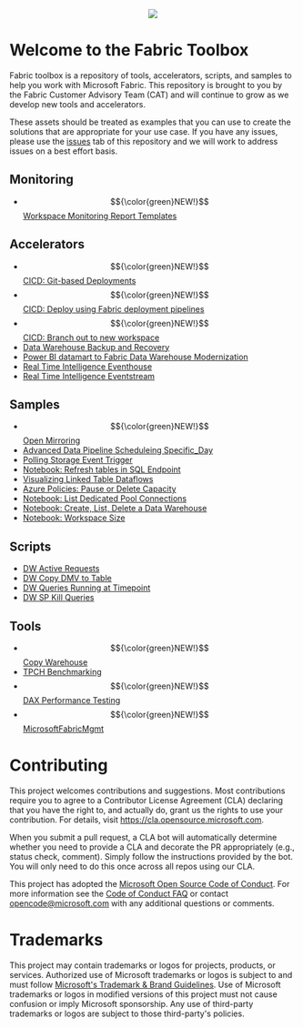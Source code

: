 <p align="center">
  <img src="./media/Fabric.svg" />
</p>

# Welcome to the Fabric Toolbox

Fabric toolbox is a repository of tools, accelerators, scripts, and samples to help you work with Microsoft Fabric. This repository is brought to you by the Fabric Customer Advisory Team (CAT) and will continue to grow as we develop new tools and accelerators.  

These assets should be treated as examples that you can use to create the solutions that are appropriate for your use case. If you have any issues, please use the [issues](https://github.com/microsoft/fabric-toolbox/issues) tab of this repository and we will work to address issues on a best effort basis. 

## Monitoring
- $${\color{green}NEW!}$$ [Workspace Monitoring Report Templates](./monitoring/workspace-monitoring-dashboards)

## Accelerators
- $${\color{green}NEW!}$$ [CICD: Git-based Deployments](./accelerators/CICD/Git-base-deployments)
- $${\color{green}NEW!}$$ [CICD: Deploy using Fabric deployment pipelines](./accelerators/CICD/Deploy-using-Fabric-deployment-pipelines)
- $${\color{green}NEW!}$$ [CICD: Branch out to new workspace](./accelerators/CICD/Branch-out-to-new-workspace)
- [Data Warehouse Backup and Recovery](./accelerators/data-warehouse-backup-and-recovery)
- [Power BI datamart to Fabric Data Warehouse Modernization](./accelerators/power-bi-to-fabric-data-warehouse-modernization)
- [Real Time Intelligence Eventhouse](./accelerators/real-time-intelligence_eventhouse)
- [Real Time Intelligence Eventstream](./accelerators/real-time-intelligence_eventstream)

## Samples
- $${\color{green}NEW!}$$ [Open Mirroring](./samples/open-mirroring)
- [Advanced Data Pipeline Scheduleing Specific_Day](./samples/Advanced_Data_Pipeline_Scheduleing_Specific_Day)
- [Polling Storage Event Trigger](./samples/polling-storage-even-trigger)
- [Notebook: Refresh tables in SQL Endpoint](./samples/notebook-refresh-tables-in-sql-endpoint)
- [Visualizing Linked Table Dataflows](./samples/visualizing-linked-table-dataflows)
- [Azure Policies: Pause or Delete Capacity](./samples/azure-policy)
- [Notebook: List Dedicated Pool Connections](./samples/notebook-list-dedicated-pool-connections)
- [Notebook: Create, List, Delete a Data Warehouse](./samples/notebook-create-list-delete-warehouse)
- [Notebook: Workspace Size](./samples/notebook-workspace-size)

## Scripts
- [DW Active Requests](./scripts/dw-active-requests)
- [DW Copy DMV to Table](./scripts/dw-copy-dmv-to-table)
- [DW Queries Running at Timepoint](./scripts/dw-queries-running-at-timepoint)
- [DW SP Kill Queries](./scripts/dw-sp-kill-queries)

## Tools
- $${\color{green}NEW!}$$ [Copy Warehouse](./tools/copy-warehouse)
- [TPCH Benchmarking](./tools/tpch-benchmarking)
- $${\color{green}NEW!}$$ [DAX Performance Testing](./tools/DAXPerformanceTesting)
- $${\color{green}NEW!}$$ [MicrosoftFabricMgmt](./tools/MicrosoftFabricMgmt)


# Contributing

This project welcomes contributions and suggestions.  Most contributions require you to agree to a
Contributor License Agreement (CLA) declaring that you have the right to, and actually do, grant us
the rights to use your contribution. For details, visit https://cla.opensource.microsoft.com.

When you submit a pull request, a CLA bot will automatically determine whether you need to provide
a CLA and decorate the PR appropriately (e.g., status check, comment). Simply follow the instructions
provided by the bot. You will only need to do this once across all repos using our CLA.

This project has adopted the [Microsoft Open Source Code of Conduct](https://opensource.microsoft.com/codeofconduct/).
For more information see the [Code of Conduct FAQ](https://opensource.microsoft.com/codeofconduct/faq/) or
contact [opencode@microsoft.com](mailto:opencode@microsoft.com) with any additional questions or comments.

# Trademarks

This project may contain trademarks or logos for projects, products, or services. Authorized use of Microsoft 
trademarks or logos is subject to and must follow 
[Microsoft's Trademark & Brand Guidelines](https://www.microsoft.com/en-us/legal/intellectualproperty/trademarks/usage/general).
Use of Microsoft trademarks or logos in modified versions of this project must not cause confusion or imply Microsoft sponsorship.
Any use of third-party trademarks or logos are subject to those third-party's policies.
